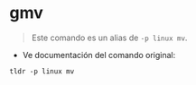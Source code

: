 # gmv

> Este comando es un alias de `-p linux mv`.

- Ve documentación del comando original:

`tldr -p linux mv`
